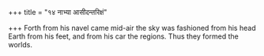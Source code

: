 +++
title = "१४ नाभ्या आसीदन्तरिक्षं"

+++
Forth from his navel came mid-air the sky was fashioned from his head  
     Earth from his feet, and from his car the regions. Thus they formed the worlds.